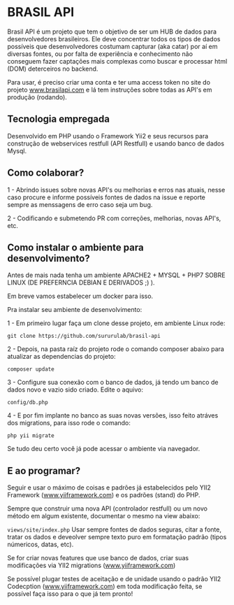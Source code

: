 
BRASIL API
============================

Brasil API é um projeto que tem o objetivo de ser um HUB de dados para desenvolvedores brasileiros. Ele deve concentrar todos os tipos de dados possíveis que desenvolvedores costumam capturar (aka catar) por aí em diversas fontes, ou por falta de experiência e conhecimento não conseguem fazer captações mais complexas como buscar e processar html (DOM) deterceiros no backend.

Para usar,  é preciso criar uma conta e ter uma access token no site do projeto www.brasilapi.com e lá tem instruções sobre todas as API's em produção (rodando).

Tecnologia empregada
--

Desenvolvido em PHP usando o Framework Yii2 e seus recursos para construção de webservices restfull (API Restfull) e usando banco de dados Mysql. 

Como colaborar?
--
1 - Abrindo issues sobre novas API's ou melhorias e erros nas atuais, nesse caso procure e informe possíveis fontes de dados na issue e reporte sempre as menssagens de erro caso seja um bug.

2 - Codificando e submetendo PR com correções, melhorias, novas API's, etc.

Como instalar o ambiente para desenvolvimento?
-----

Antes de mais nada tenha um ambiente APACHE2 + MYSQL + PHP7 SOBRE LINUX (DE PREFERNCIA DEBIAN E DERIVADOS ;) ).

Em breve vamos estabelecer um docker para isso.

Pra instalar seu ambiente de desenvolvimento:

1 - Em primeiro lugar faça um clone desse projeto, em ambiente Linux rode:

``
git clone https://github.com/sururulab/brasil-api
``

2 - Depois, na pasta raíz do projeto rode o comando composer abaixo para atualizar as dependencias do projeto:

``
composer update
``

3 - Configure sua conexão com o banco de dados, já tendo um banco de dados novo e vazio sido criado. Edite o aquivo:

``
config/db.php
``

4 - E por fim implante no banco as suas novas versões, isso  feito atráves dos migrations, para isso rode o comando:

``
php yii migrate
``

Se tudo deu certo você já pode acessar o ambiente via navegador.


E ao programar?
-----

Seguir e usar o máximo de coisas e padrões já estabelecidos pelo YII2 Framework (www.yiiframework.com) e os padrões (stand) do PHP.

Sempre que construir uma nova API (controlador restfull) ou um novo método em algum existente, documentar o mesmo na view abaixo:

``
views/site/index.php
``
Usar sempre fontes de dados seguras, citar a fonte, tratar os dados e deveolver sempre texto puro em formatação padrão (tipos númericos, datas, etc).

Se for criar novas features que use banco de dados, criar suas modificações via YII2 migrations (www.yiiframework.com)

Se possível plugar testes de aceitação e de unidade usando o padrão YII2 Codecption (www.yiiframework.com) em toda modificação feita, se possível faça isso para o que já tem pronto!




